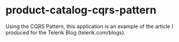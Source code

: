 # product-catalog-cqrs-pattern
Using the CQRS Pattern, this application is an example of the article I produced for the Telerik Blog (telerik.com/blogs).
